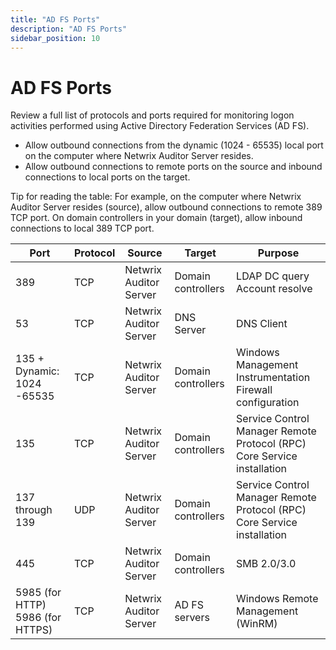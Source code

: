```yaml
---
title: "AD FS Ports"
description: "AD FS Ports"
sidebar_position: 10
---
```


# AD FS Ports

Review a full list of protocols and ports required for monitoring logon activities performed using
Active Directory Federation Services (AD FS).

- Allow outbound connections from the dynamic (1024 - 65535) local port on the computer where
  Netwrix Auditor Server resides.
- Allow outbound connections to remote ports on the source and inbound connections to local ports on
  the target.

Tip for reading the table: For example, on the computer where Netwrix Auditor Server resides
(source), allow outbound connections to remote 389 TCP port. On domain controllers in your domain
(target), allow inbound connections to local 389 TCP port.

| Port                             | Protocol | Source                 | Target             | Purpose                                                                 |
| -------------------------------- | -------- | ---------------------- | ------------------ | ----------------------------------------------------------------------- |
| 389                              | TCP      | Netwrix Auditor Server | Domain controllers | LDAP DC query Account resolve                                           |
| 53                               | TCP      | Netwrix Auditor Server | DNS Server         | DNS Client                                                              |
| 135 + Dynamic: 1024 -65535       | TCP      | Netwrix Auditor Server | Domain controllers | Windows Management Instrumentation Firewall configuration               |
| 135                              | TCP      | Netwrix Auditor Server | Domain controllers | Service Control Manager Remote Protocol (RPC) Core Service installation |
| 137 through 139                  | UDP      | Netwrix Auditor Server | Domain controllers | Service Control Manager Remote Protocol (RPC) Core Service installation |
| 445                              | TCP      | Netwrix Auditor Server | Domain controllers | SMB 2.0/3.0                                                             |
| 5985 (for HTTP) 5986 (for HTTPS) | TCP      | Netwrix Auditor Server | AD FS servers      | Windows Remote Management (WinRM)                                       |
